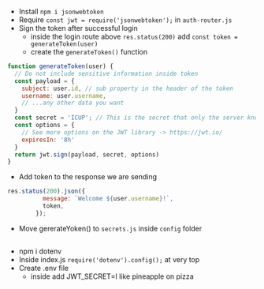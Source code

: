 - Install `npm i jsonwebtoken`
- Require `const jwt = require('jsonwebtoken');` in `auth-router.js`
- Sign the token after successful login
    * inside the login route above `res.status(200)` add `const token = generateToken(user)`
    * create the `generateToken()` function
```js
function generateToken(user) {
  // Do not include sensitive information inside token
  const payload = {
    subject: user.id, // sub property in the header of the token
    username: user.username,
    // ...any other data you want
  }
  const secret = 'ICUP'; // This is the secret that only the server knows and this is how the server is going to sign the token and when the token comes back on a new request we will use this same secret to decode and verify that the token is correct and that it hasn't been tampered with in the client. This is how we protect it!
  const options = {
    // See more options on the JWT library -> https://jwt.io/
    expiresIn: '8h'
  }
  return jwt.sign(payload, secret, options)
}
```
- Add token to the response we are sending
```js
res.status(200).json({
          message: `Welcome ${user.username}!`,
          token,
        });
```

- Move gererateYoken() to `secrets.js` inside `config` folder

## 
- npm i dotenv
- Inside index.js `require('dotenv').config();` at very top
- Create .env file
    * inside add JWT_SECRET=I like pineapple on pizza